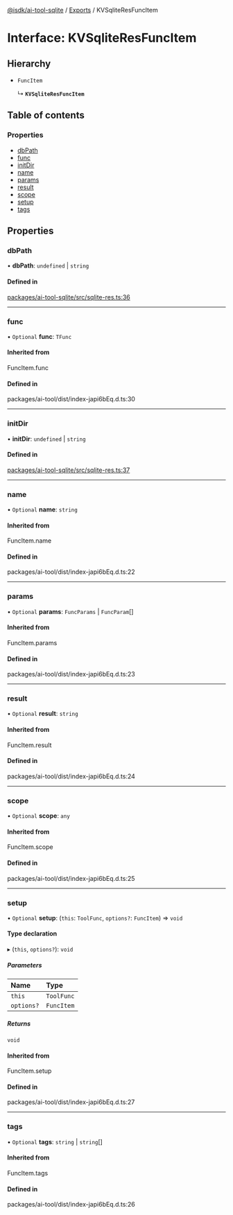 [@isdk/ai-tool-sqlite](../README.md) / [Exports](../modules.md) / KVSqliteResFuncItem

# Interface: KVSqliteResFuncItem

## Hierarchy

- `FuncItem`

  ↳ **`KVSqliteResFuncItem`**

## Table of contents

### Properties

- [dbPath](KVSqliteResFuncItem.md#dbpath)
- [func](KVSqliteResFuncItem.md#func)
- [initDir](KVSqliteResFuncItem.md#initdir)
- [name](KVSqliteResFuncItem.md#name)
- [params](KVSqliteResFuncItem.md#params)
- [result](KVSqliteResFuncItem.md#result)
- [scope](KVSqliteResFuncItem.md#scope)
- [setup](KVSqliteResFuncItem.md#setup)
- [tags](KVSqliteResFuncItem.md#tags)

## Properties

### dbPath

• **dbPath**: `undefined` \| `string`

#### Defined in

[packages/ai-tool-sqlite/src/sqlite-res.ts:36](https://github.com/isdk/ai-tool-sqlite.js/blob/7285b68dc861f40bf3933f0fbf14e3d01892f056/src/sqlite-res.ts#L36)

___

### func

• `Optional` **func**: `TFunc`

#### Inherited from

FuncItem.func

#### Defined in

packages/ai-tool/dist/index-japi6bEq.d.ts:30

___

### initDir

• **initDir**: `undefined` \| `string`

#### Defined in

[packages/ai-tool-sqlite/src/sqlite-res.ts:37](https://github.com/isdk/ai-tool-sqlite.js/blob/7285b68dc861f40bf3933f0fbf14e3d01892f056/src/sqlite-res.ts#L37)

___

### name

• `Optional` **name**: `string`

#### Inherited from

FuncItem.name

#### Defined in

packages/ai-tool/dist/index-japi6bEq.d.ts:22

___

### params

• `Optional` **params**: `FuncParams` \| `FuncParam`[]

#### Inherited from

FuncItem.params

#### Defined in

packages/ai-tool/dist/index-japi6bEq.d.ts:23

___

### result

• `Optional` **result**: `string`

#### Inherited from

FuncItem.result

#### Defined in

packages/ai-tool/dist/index-japi6bEq.d.ts:24

___

### scope

• `Optional` **scope**: `any`

#### Inherited from

FuncItem.scope

#### Defined in

packages/ai-tool/dist/index-japi6bEq.d.ts:25

___

### setup

• `Optional` **setup**: (`this`: `ToolFunc`, `options?`: `FuncItem`) => `void`

#### Type declaration

▸ (`this`, `options?`): `void`

##### Parameters

| Name | Type |
| :------ | :------ |
| `this` | `ToolFunc` |
| `options?` | `FuncItem` |

##### Returns

`void`

#### Inherited from

FuncItem.setup

#### Defined in

packages/ai-tool/dist/index-japi6bEq.d.ts:27

___

### tags

• `Optional` **tags**: `string` \| `string`[]

#### Inherited from

FuncItem.tags

#### Defined in

packages/ai-tool/dist/index-japi6bEq.d.ts:26
